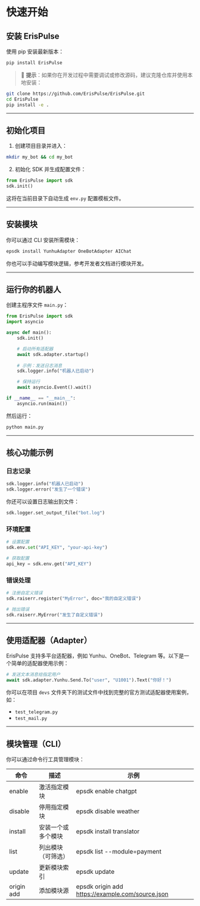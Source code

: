 # 快速开始

## 安装 ErisPulse

使用 pip 安装最新版本：

```bash
pip install ErisPulse
```

> 📌 **提示**：如果你在开发过程中需要调试或修改源码，建议克隆仓库并使用本地安装：
```bash
git clone https://github.com/ErisPulse/ErisPulse.git
cd ErisPulse
pip install -e .
```

---

## 初始化项目

1. 创建项目目录并进入：

```bash
mkdir my_bot && cd my_bot
```

2. 初始化 SDK 并生成配置文件：

```python
from ErisPulse import sdk
sdk.init()
```

这将在当前目录下自动生成 `env.py` 配置模板文件。

---

## 安装模块

你可以通过 CLI 安装所需模块：

```bash
epsdk install YunhuAdapter OneBotAdapter AIChat
```

你也可以手动编写模块逻辑，参考开发者文档进行模块开发。

---

## 运行你的机器人

创建主程序文件 `main.py`：

```python
from ErisPulse import sdk
import asyncio

async def main():
    sdk.init()

    # 启动所有适配器
    await sdk.adapter.startup()
    
    # 示例：发送日志消息
    sdk.logger.info("机器人已启动")

    # 保持运行
    await asyncio.Event().wait()

if __name__ == "__main__":
    asyncio.run(main())
```

然后运行：

```bash
python main.py
```

---

## 核心功能示例

### 日志记录

```python
sdk.logger.info("机器人已启动")
sdk.logger.error("发生了一个错误")
```

你还可以设置日志输出到文件：

```python
sdk.logger.set_output_file("bot.log")
```

### 环境配置

```python
# 设置配置
sdk.env.set("API_KEY", "your-api-key")

# 获取配置
api_key = sdk.env.get("API_KEY")
```

### 错误处理

```python
# 注册自定义错误
sdk.raiserr.register("MyError", doc="我的自定义错误")

# 抛出错误
sdk.raiserr.MyError("发生了自定义错误")
```

---

## 使用适配器（Adapter）

ErisPulse 支持多平台适配器，例如 Yunhu、OneBot、Telegram 等。以下是一个简单的适配器使用示例：

```python
# 发送文本消息给指定用户
await sdk.adapter.Yunhu.Send.To("user", "U1001").Text("你好！")
```

你可以在项目 `devs` 文件夹下的测试文件中找到完整的官方测试适配器使用案例，如：

- `test_telegram.py`
- `test_mail.py`

---

## 模块管理（CLI）

你可以通过命令行工具管理模块：

| 命令       | 描述                      | 示例                          |
|------------|---------------------------|-------------------------------|
| enable     | 激活指定模块              | epsdk enable chatgpt          |
| disable    | 停用指定模块              | epsdk disable weather         |
| install    | 安装一个或多个模块        | epsdk install translator      |
| list       | 列出模块（可筛选）       | epsdk list --module=payment  |
| update     | 更新模块索引               | epsdk update                  |
| origin add | 添加模块源                 | epsdk origin add https://example.com/source.json |
